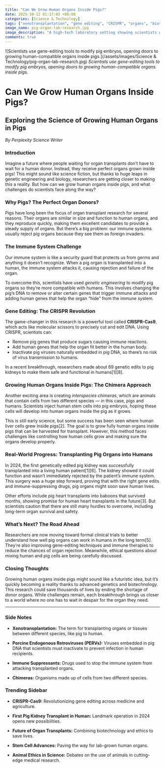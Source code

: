 ```yaml
---
title: "Can We Grow Human Organs Inside Pigs?"
date: 2025-10-12 01:17:03 +08:00
categories: [Science & Technology]
tags: ["xenotransplantation", "gene editing", "CRISPR", "organs", "biotechnology"]
image_name: pig-organ-lab-research.jpg
image_description: "A high-tech laboratory setting showing scientists working with genetically edited pig embryos and advanced gene-editing tools like CRISPR, alongside computer screens displaying DNA sequences."
comments: true
---
```



![Scientists use gene-editing tools to modify pig embryos, opening doors to growing human-compatible organs inside pigs.](/assets/images/Science & Technology/pig-organ-lab-research.jpg)
*Scientists use gene-editing tools to modify pig embryos, opening doors to growing human-compatible organs inside pigs.*

<!-- Image Description: A high-tech laboratory setting showing scientists working with genetically edited pig embryos and advanced gene-editing tools like CRISPR, alongside computer screens displaying DNA sequences. -->


# Can We Grow Human Organs Inside Pigs?

## Exploring the Science of Growing Human Organs in Pigs

*By Perplexity Science Writer*

### Introduction

Imagine a future where people waiting for organ transplants don’t have to wait for a human donor. Instead, they receive perfect organs grown inside pigs! This might sound like science fiction, but thanks to huge leaps in genetic engineering and biology, researchers are getting closer to making this a reality. But how can we grow human organs inside pigs, and what challenges do scientists face along the way?

### Why Pigs? The Perfect Organ Donors?

Pigs have long been the focus of organ transplant research for several reasons. Their organs are similar in size and function to human organs, and they reproduce quickly, making them excellent candidates to provide a steady supply of organs. But there’s a big problem: our immune systems usually reject pig organs because they see them as foreign invaders.

### The Immune System Challenge

Our immune system is like a security guard that protects us from germs and anything it doesn’t recognize. When a pig organ is transplanted into a human, the immune system attacks it, causing rejection and failure of the organ.

To overcome this, scientists have used *genetic engineering* to modify pig organs so they’re more compatible with humans. This involves changing the pig’s DNA to remove or alter certain genes that trigger immune attacks and adding human genes that help the organ “hide” from the immune system.

### Gene Editing: The CRISPR Revolution

The game-changer in this research is a powerful tool called **CRISPR-Cas9**, which acts like molecular scissors to precisely cut and edit DNA. Using CRISPR, scientists can:

- Remove pig genes that produce sugars causing immune reactions.
- Add human genes that help the organ fit better in the human body.
- Inactivate pig viruses naturally embedded in pig DNA, so there’s no risk of virus transmission to humans.

In a recent breakthrough, researchers made about 69 genetic edits to pig kidneys to make them safe and functional in humans[1][8].

### Growing Human Organs Inside Pigs: The Chimera Approach

Another exciting area is creating *interspecies chimeras*, which are animals that contain cells from two different species — in this case, pigs and humans. Scientists inject human stem cells into pig embryos, hoping these cells will develop into human organs inside the pig as it grows.

This is still early science, but some success has been seen where human liver cells grew inside pigs[2]. The goal is to grow fully human organs inside pigs that can be harvested for transplant. However, this method faces challenges like controlling how human cells grow and making sure the organs develop properly.

### Real-World Progress: Transplanting Pig Organs into Humans

In 2024, the first genetically edited pig kidney was successfully transplanted into a living human patient[1][6]. The kidney showed it could function and wasn’t immediately rejected by the patient’s immune system. This surgery was a huge step forward, proving that with the right gene edits and immune-suppressing drugs, pig organs might soon save human lives.

Other efforts include pig heart transplants into baboons that survived months, showing promise for human heart transplants in the future[3]. But scientists caution that there are still many hurdles to overcome, including long-term organ survival and safety.

### What’s Next? The Road Ahead

Researchers are now moving toward formal clinical trials to better understand how well pig organs can work in humans in the long term[5]. They’re also improving gene-editing techniques and immune therapies to reduce the chances of organ rejection. Meanwhile, ethical questions about mixing human and pig cells are being carefully discussed.

### Closing Thoughts

Growing human organs inside pigs might sound like a futuristic idea, but it’s quickly becoming a reality thanks to advanced genetics and biotechnology. This research could save thousands of lives by ending the shortage of donor organs. While challenges remain, each breakthrough brings us closer to a world where no one has to wait in despair for the organ they need.

---

### Side Notes

- **Xenotransplantation:** The term for transplanting organs or tissues between different species, like pig to human.

- **Porcine Endogenous Retroviruses (PERVs):** Viruses embedded in pig DNA that scientists must inactivate to prevent infection in human recipients.

- **Immune Suppressants:** Drugs used to stop the immune system from attacking transplanted organs.

- **Chimeras:** Organisms made up of cells from two different species.

### Trending Sidebar

- **CRISPR-Cas9:** Revolutionizing gene editing across medicine and agriculture.

- **First Pig Kidney Transplant in Human:** Landmark operation in 2024 opens new possibilities.

- **Future of Organ Transplants:** Combining biotechnology and ethics to save lives.

- **Stem Cell Advances:** Paving the way for lab-grown human organs.

- **Animal Ethics in Science:** Debates on the use of animals in cutting-edge medical research.

